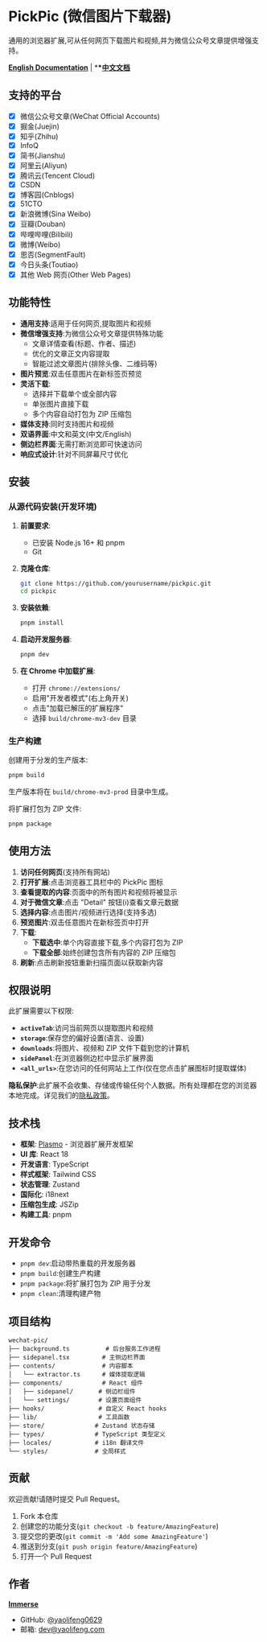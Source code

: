 # PickPic (微信图片下载器)

通用的浏览器扩展,可从任何网页下载图片和视频,并为微信公众号文章提供增强支持。

**[English Documentation](./README.md)** | \***\*[中文文档](./README.zh-CN.md)**

## 支持的平台

-   [x] 微信公众号文章(WeChat Official Accounts)
-   [x] 掘金(Juejin)
-   [x] 知乎(Zhihu)
-   [x] InfoQ
-   [x] 简书(Jianshu)
-   [x] 阿里云(Aliyun)
-   [x] 腾讯云(Tencent Cloud)
-   [x] CSDN
-   [x] 博客园(Cnblogs)
-   [x] 51CTO
-   [x] 新浪微博(Sina Weibo)
-   [x] 豆瓣(Douban)
-   [x] 哔哩哔哩(Bilibili)
-   [x] 微博(Weibo)
-   [x] 思否(SegmentFault)
-   [x] 今日头条(Toutiao)
-   [x] 其他 Web 网页(Other Web Pages)

## 功能特性

-   **通用支持**:适用于任何网页,提取图片和视频
-   **微信增强支持**:为微信公众号文章提供特殊功能
    -   文章详情查看(标题、作者、描述)
    -   优化的文章正文内容提取
    -   智能过滤文章图片(排除头像、二维码等)
-   **图片预览**:双击任意图片在新标签页预览
-   **灵活下载**:
    -   选择并下载单个或全部内容
    -   单张图片直接下载
    -   多个内容自动打包为 ZIP 压缩包
-   **媒体支持**:同时支持图片和视频
-   **双语界面**:中文和英文(中文/English)
-   **侧边栏界面**:无需打断浏览即可快速访问
-   **响应式设计**:针对不同屏幕尺寸优化

## 安装

### 从源代码安装(开发环境)

1. **前置要求**:

    - 已安装 Node.js 16+ 和 pnpm
    - Git

2. **克隆仓库**:

    ```bash
    git clone https://github.com/yourusername/pickpic.git
    cd pickpic
    ```

3. **安装依赖**:

    ```bash
    pnpm install
    ```

4. **启动开发服务器**:

    ```bash
    pnpm dev
    ```

5. **在 Chrome 中加载扩展**:
    - 打开 `chrome://extensions/`
    - 启用"开发者模式"(右上角开关)
    - 点击"加载已解压的扩展程序"
    - 选择 `build/chrome-mv3-dev` 目录

### 生产构建

创建用于分发的生产版本:

```bash
pnpm build
```

生产版本将在 `build/chrome-mv3-prod` 目录中生成。

将扩展打包为 ZIP 文件:

```bash
pnpm package
```

## 使用方法

1. **访问任何网页**(支持所有网站)
2. **打开扩展**:点击浏览器工具栏中的 PickPic 图标
3. **查看提取的内容**:页面中的所有图片和视频将被显示
4. **对于微信文章**:点击 "Detail" 按钮(ℹ️)查看文章元数据
5. **选择内容**:点击图片/视频进行选择(支持多选)
6. **预览图片**:双击任意图片在新标签页中打开
7. **下载**:
    - **下载选中**:单个内容直接下载,多个内容打包为 ZIP
    - **下载全部**:始终创建包含所有内容的 ZIP 压缩包
8. **刷新**:点击刷新按钮重新扫描页面以获取新内容

## 权限说明

此扩展需要以下权限:

-   **`activeTab`**:访问当前网页以提取图片和视频
-   **`storage`**:保存您的偏好设置(语言、设置)
-   **`downloads`**:将图片、视频和 ZIP 文件下载到您的计算机
-   **`sidePanel`**:在浏览器侧边栏中显示扩展界面
-   **`<all_urls>`**:在您访问的任何网站上工作(仅在您点击扩展图标时提取媒体)

**隐私保护**:此扩展不会收集、存储或传输任何个人数据。所有处理都在您的浏览器本地完成。详见我们的[隐私政策](./PRIVACY.md)。

## 技术栈

-   **框架**: [Plasmo](https://www.plasmo.com/) - 浏览器扩展开发框架
-   **UI 库**: React 18
-   **开发语言**: TypeScript
-   **样式框架**: Tailwind CSS
-   **状态管理**: Zustand
-   **国际化**: i18next
-   **压缩包生成**: JSZip
-   **构建工具**: pnpm

## 开发命令

-   `pnpm dev`:启动带热重载的开发服务器
-   `pnpm build`:创建生产构建
-   `pnpm package`:将扩展打包为 ZIP 用于分发
-   `pnpm clean`:清理构建产物

## 项目结构

```
wechat-pic/
├── background.ts          # 后台服务工作进程
├── sidepanel.tsx         # 主侧边栏界面
├── contents/             # 内容脚本
│   └── extractor.ts      # 媒体提取逻辑
├── components/           # React 组件
│   ├── sidepanel/       # 侧边栏组件
│   └── settings/        # 设置页面组件
├── hooks/               # 自定义 React hooks
├── lib/                 # 工具函数
├── store/              # Zustand 状态存储
├── types/              # TypeScript 类型定义
├── locales/            # i18n 翻译文件
└── styles/             # 全局样式
```

## 贡献

欢迎贡献!请随时提交 Pull Request。

1. Fork 本仓库
2. 创建您的功能分支(`git checkout -b feature/AmazingFeature`)
3. 提交您的更改(`git commit -m 'Add some AmazingFeature'`)
4. 推送到分支(`git push origin feature/AmazingFeature`)
5. 打开一个 Pull Request

## 作者

[**Immerse**](https://yaolifeng.com)

-   GitHub: [@yaolifeng0629](https://github.com/yaolifeng0629)
-   邮箱: dev@yaolifeng.com
